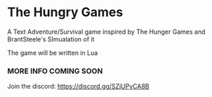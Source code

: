 # The Hungry Games
A Text Adventure/Survival game inspired by The Hunger Games and BrantSteele's SImualation of it

The game will be written in Lua

### MORE INFO COMING SOON
Join the discord: https://discord.gg/SZjUPyCA8B
